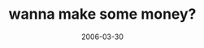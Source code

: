 ---
layout: base.njk
title : 'wanna make some money?' 
view_title : 'wanna make some money?' 
year : '2006' 
date : '2006-03-30' 
img_file : '/drawing/wannamakesomemoney.png' 
html_file : 'wannamakesomemoney' 
next_html : 'theskyisfalling.html' 
year_order : '112' 
permalink : "title/{{html_file}}.html"
---